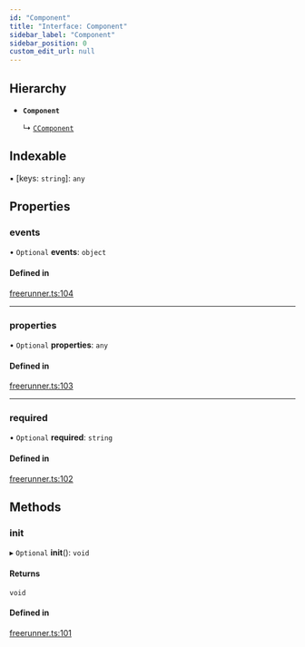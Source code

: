 ```yaml
---
id: "Component"
title: "Interface: Component"
sidebar_label: "Component"
sidebar_position: 0
custom_edit_url: null
---
```


## Hierarchy

- **`Component`**

  ↳ [`CComponent`](CComponent)

## Indexable

▪ [keys: `string`]: `any`

## Properties

### events

• `Optional` **events**: `object`

#### Defined in

[freerunner.ts:104](https://github.com/Sebring/freerunner/blob/eaa5ade/src/freerunner.ts#L104)

___

### properties

• `Optional` **properties**: `any`

#### Defined in

[freerunner.ts:103](https://github.com/Sebring/freerunner/blob/eaa5ade/src/freerunner.ts#L103)

___

### required

• `Optional` **required**: `string`

#### Defined in

[freerunner.ts:102](https://github.com/Sebring/freerunner/blob/eaa5ade/src/freerunner.ts#L102)

## Methods

### init

▸ `Optional` **init**(): `void`

#### Returns

`void`

#### Defined in

[freerunner.ts:101](https://github.com/Sebring/freerunner/blob/eaa5ade/src/freerunner.ts#L101)
